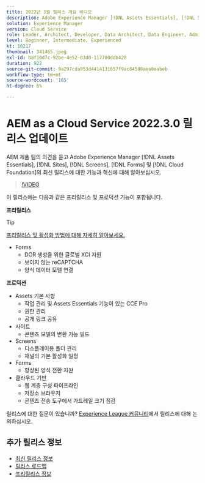 ```yaml
---
title: 2022년 3월 릴리스 개요 비디오
description: Adobe Experience Manager [!DNL Assets Essentials], [!DNL Sites], [!DNL Screens], [!DNL Forms] 및 [!DNL Cloud Foundation]에 대한 2022-3-0 릴리스의 최신 기능과 혁신에 대해 알아보십시오.
solution: Experience Manager
version: Cloud Service
role: Leader, Architect, Developer, Data Architect, Data Engineer, Admin, User
level: Beginner, Intermediate, Experienced
kt: 10217
thumbnail: 341465.jpeg
exl-id: baf10d7c-92be-4e52-83d0-117700ddb420
duration: 922
source-git-commit: 9a297cda953d4414131657f9ac84580aea0eabeb
workflow-type: tm+mt
source-wordcount: '165'
ht-degree: 6%

---
```


# AEM as a Cloud Service 2022.3.0 릴리스 업데이트

AEM 제품 팀의 의견을 듣고 Adobe Experience Manager [!DNL Assets Essentials], [!DNL Sites], [!DNL Screens], [!DNL Forms] 및 [!DNL Cloud Foundation]의 최신 릴리스에 대한 기능과 혁신에 대해 알아보십시오.

>[!VIDEO](https://video.tv.adobe.com/v/341465/?quality=12&learn=on)

이 릴리스에는 다음과 같은 프리릴리스 및 프로덕션 기능이 포함됩니다.

**프리릴리스**

>[!TIP]
>
>[프리릴리스 및 활성화 방법에 대해 자세히 알아보세요.](https://experienceleague.adobe.com/docs/experience-manager-cloud-service/content/release-notes/prerelease.html)

* Forms
   * DOR 생성을 위한 글로벌 XCI 지원
   * 보이지 않는 reCAPTCHA
   * 양식 데이터 모델 연결

**프로덕션**

* Assets 기본 사항
   * 작업 관리 및 Assets Essentials 기능이 있는 CCE Pro
   * 권한 관리
   * 공개 링크 공유
* 사이트
   * 콘텐츠 모델의 변환 가능 필드
* Screens
   * 디스플레이용 폴더 관리
   * 채널의 기본 활성화 일정
* Forms
   * 향상된 양식 전환 지원
* 클라우드 기반
   * 웹 계층 구성 파이프라인
   * 저장소 브라우저
   * 콘텐츠 전송 도구에서 가드레일 크기 점검

릴리스에 대한 질문이 있습니까?  [Experience League 커뮤니티](https://experienceleaguecommunities.adobe.com/t5/adobe-experience-manager/aem-as-a-cloud-service-2022-3-0-release-update/td-p/449599)에서 릴리스에 대해 논의하십시오.

## 추가 릴리스 정보

* [최신 릴리스 정보](https://experienceleague.adobe.com/docs/experience-manager-cloud-service/content/release-notes/home.html?lang=ko-KR)
* [릴리스 로드맵](https://experienceleague.adobe.com/docs/experience-manager-release-information/aem-release-updates/update-releases-roadmap.html)
* [프리릴리스 정보](https://experienceleague.adobe.com/docs/experience-manager-cloud-service/content/release-notes/prerelease.html)
